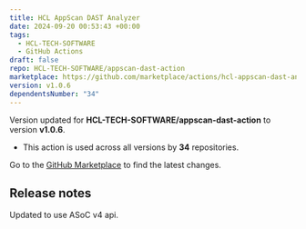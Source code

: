 ```yaml
---
title: HCL AppScan DAST Analyzer
date: 2024-09-20 00:53:43 +00:00
tags:
  - HCL-TECH-SOFTWARE
  - GitHub Actions
draft: false
repo: HCL-TECH-SOFTWARE/appscan-dast-action
marketplace: https://github.com/marketplace/actions/hcl-appscan-dast-analyzer
version: v1.0.6
dependentsNumber: "34"
---
```



Version updated for **HCL-TECH-SOFTWARE/appscan-dast-action** to version **v1.0.6**.
- This action is used across all versions by **34** repositories.

Go to the [GitHub Marketplace](https://github.com/marketplace/actions/hcl-appscan-dast-analyzer) to find the latest changes.

## Release notes

Updated to use ASoC v4 api.


